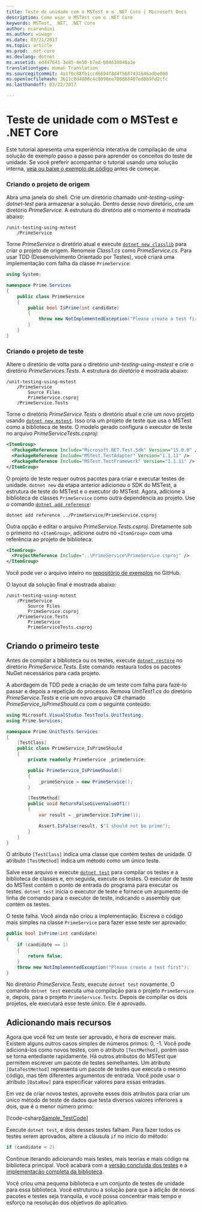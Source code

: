 ```yaml
---
title: Teste de unidade com o MSTest e o .NET Core | Microsoft Docs
description: Como usar o MSTest com o .NET Core
keywords: MSTest, .NET, .NET Core
author: ncarandini
ms.author: wiwagn
ms.date: 03/21/2017
ms.topic: article
ms.prod: .net-core
ms.devlang: dotnet
ms.assetid: ed447641-3e85-4e50-b7ed-004630048a3e
translationtype: Human Translation
ms.sourcegitcommit: 4a1f0c88fb1ccd6694f8d4f5687431646adbe000
ms.openlocfilehash: 3611c8d4808c4c8096ee700d68407ed8b9fd2cfc
ms.lasthandoff: 03/22/2017

---
```


# <a name="unit-testing-with-mstest-and-net-core"></a>Teste de unidade com o MSTest e .NET Core

Este tutorial apresenta uma experiência interativa de compilação de uma solução de exemplo passo a passo para aprender os conceitos do teste de unidade. Se você preferir acompanhar o tutorial usando uma solução interna, [veja ou baixe o exemplo de código](https://github.com/dotnet/docs/blob/master/samples/core/getting-started/unit-testing-using-mstest/) antes de começar.

### <a name="creating-the-source-project"></a>Criando o projeto de origem

Abra uma janela do shell. Crie um diretório chamado *unit-testing-using-dotnet-test* para armazenar a solução. Dentro desse novo diretório, crie um diretório *PrimeService*. A estrutura do diretório até o momento é mostrada abaixo:

```
/unit-testing-using-mstest
    /PrimeService
```

Torne *PrimeService* o diretório atual e execute [`dotnet new classlib`](../tools/dotnet-new.md) para criar o projeto de origem. Renomeie *Class1.cs* como *PrimeService.cs*. Para usar TDD (Desenvolvimento Orientado por Testes), você criará uma implementação com falha da classe `PrimeService`:

```csharp
using System;

namespace Prime.Services
{
    public class PrimeService
    {
        public bool IsPrime(int candidate) 
        {
            throw new NotImplementedException("Please create a test first");
        } 
    }
}
```

### <a name="creating-the-test-project"></a>Criando o projeto de teste

Altere o diretório de volta para o diretório *unit-testing-using-mstest* e crie o diretório *PrimeServices.Tests*. A estrutura do diretório é mostrada abaixo:

```
/unit-testing-using-mstest
    /PrimeService
        Source Files
        PrimeService.csproj
    /PrimeService.Tests
```

Torne o diretório *PrimeService.Tests* o diretório atual e crie um novo projeto usando [`dotnet new mstest`](../tools/dotnet-new.md). Isso cria um projeto de teste que usa o MSTest como a biblioteca de teste. O modelo gerado configura o executor de teste no arquivo *PrimeServiceTests.csproj*:

```xml
<ItemGroup>
  <PackageReference Include="Microsoft.NET.Test.Sdk" Version="15.0.0" />
  <PackageReference Include="MSTest.TestAdapter" Version="1.1.11" />
  <PackageReference Include="MSTest.TestFramework" Version="1.1.11" />
</ItemGroup>
```

O projeto de teste requer outros pacotes para criar e executar testes de unidade. `dotnet new` da etapa anterior adicionou o SDK do MSTest, a estrutura de teste do MSTest e o executor do MSTest. Agora, adicione a biblioteca de classes `PrimeService` como outra dependência ao projeto. Use o comando [`dotnet add reference`](../tools/dotnet-add-reference.md):

```
dotnet add reference ../PrimeService/PrimeService.csproj
```

Outra opção é editar o arquivo *PrimeService.Tests.csproj*. Diretamente sob o primeiro nó `<ItemGroup>`, adicione outro nó `<ItemGroup>` com uma referência ao projeto de biblioteca:

```xml
<ItemGroup>
  <ProjectReference Include="..\PrimeService\PrimeService.csproj" />
</ItemGroup>
```

Você pode ver o arquivo inteiro no [repositório de exemplos](https://github.com/dotnet/docs/blob/master/samples/core/getting-started/unit-testing-using-mstest/PrimeService.Tests/PrimeService.Tests.csproj) no GitHub.

O layout da solução final é mostrada abaixo:

```
/unit-testing-using-mstest
    /PrimeService
        Source Files
        PrimeService.csproj
    /PrimeService.Tests
        PrimeService
        PrimeServiceTests.csproj
```

## <a name="creating-the-first-test"></a>Criando o primeiro teste

Antes de compilar a biblioteca ou os testes, execute [`dotnet restore`](../tools/dotnet-restore.md) no diretório *PrimeService.Tests*. Este comando restaura todos os pacotes NuGet necessários para cada projeto.

A abordagem de TDD pede a criação de um teste com falha para fazê-lo passar e depois a repetição do processo. Remova *UnitTest1.cs* do diretório *PrimeService.Tests* e crie um novo arquivo C# chamado *PrimeService_IsPrimeShould.cs* com o seguinte conteúdo:

```csharp
using Microsoft.VisualStudio.TestTools.UnitTesting;
using Prime.Services;

namespace Prime.UnitTests.Services
{
    [TestClass]
    public class PrimeService_IsPrimeShould
    {
        private readonly PrimeService _primeService;

        public PrimeService_IsPrimeShould()
        {
            _primeService = new PrimeService();
        }

        [TestMethod]
        public void ReturnFalseGivenValueOf1()
        {
            var result = _primeService.IsPrime(1);

            Assert.IsFalse(result, $"1 should not be prime");
        }
    }
}
```

O atributo `[TestClass]` indica uma classe que contém testes de unidade. O atributo `[TestMethod]` indica um método como um único teste. 

Salve esse arquivo e execute [`dotnet test`](../tools/dotnet-test.md) para compilar os testes e a biblioteca de classes e, em seguida, execute os testes. O executor de teste do MSTest contém o ponto de entrada do programa para executar os testes. `dotnet test` inicia o executor de teste e fornece um argumento de linha de comando para o executor de teste, indicando o assembly que contém os testes.

O teste falha. Você ainda não criou a implementação. Escreva o código mais simples na classe `PrimeService` para fazer esse teste ser aprovado:

```csharp
public bool IsPrime(int candidate) 
{
    if (candidate == 1) 
    { 
        return false;
    } 
    throw new NotImplementedException("Please create a test first");
} 
```

No diretório *PrimeService.Tests*, execute `dotnet test` novamente. O comando `dotnet test` executa uma compilação para o projeto `PrimeService` e, depois, para o projeto `PrimeService.Tests`. Depois de compilar os dois projetos, ele executará esse teste único. Ele é aprovado.

## <a name="adding-more-features"></a>Adicionando mais recursos

Agora que você fez um teste ser aprovado, é hora de escrever mais. Existem alguns outros casos simples de números primos: 0, -1. Você pode adicioná-los como novos testes, com o atributo `[TestMethod]`, porém isso se torna entediante rapidamente. Há outros atributos do MSTest que permitem escrever um pacote de testes semelhantes.  Um atributo `[DataTestMethod]` representa um pacote de testes que executa o mesmo código, mas têm diferentes argumentos de entrada. Você pode usar o atributo `[DataRow]` para especificar valores para essas entradas. 
 
Em vez de criar novos testes, aproveite esses dois atributos para criar um único método de teste de dados que testa diversos valores inferiores a dois, que é o menor número primo:

[!code-csharp[Sample_TestCode](../../../samples/core/getting-started/unit-testing-using-mstest/PrimeService.Tests/PrimeService_IsPrimeShould.cs?name=Sample_TestCode)]

Execute `dotnet test`, e dois desses testes falham. Para fazer todos os testes serem aprovados, altere a cláusula `if` no início do método:

```csharp
if (candidate < 2)
```

Continue iterando adicionando mais testes, mais teorias e mais código na biblioteca principal. Você acabará com a [versão concluída dos testes](https://github.com/dotnet/docs/blob/master/samples/core/getting-started/unit-testing-using-mstest/PrimeService.Tests/PrimeService_IsPrimeShould.cs) e a [implementação completa da biblioteca](https://github.com/dotnet/docs/blob/master/samples/core/getting-started/unit-testing-using-mstest/PrimeService/PrimeService.cs).

Você criou uma pequena biblioteca e um conjunto de testes de unidade para essa biblioteca. Você estruturou a solução para que a adição de novos pacotes e testes seja tranquila, e você possa concentrar mais tempo e esforço na resolução dos objetivos do aplicativo.

